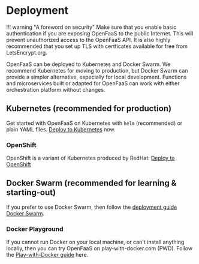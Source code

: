 # Deployment

!!! warning "A foreword on security"
    Make sure that you enable basic authentication if you are exposing OpenFaaS to the public Internet. This will prevent unauthorized access to the OpenFaaS API. It is also highly recommended that you set up TLS with certficates available for free from LetsEncrypt.org.

OpenFaaS can be deployed to Kubernetes and Docker Swarm. We recommend Kubernetes for moving to production, but Docker Swarm can provide a simpler alternative, especially for local development. Functions and microservices built or adapted for OpenFaaS can work with either orchestration platform without changes.

## Kubernetes (recommended for production)

Get started with OpenFaaS on Kubernetes with `helm` (recommended) or plain YAML files. [Deploy to Kubernetes](/deployment/kubernetes/) now.

### OpenShift

OpenShift is a variant of Kubernetes produced by RedHat: [Deploy to OpenShift](/deployment/openshift/)

## Docker Swarm (recommended for learning & starting-out)

If you prefer to use Docker Swarm, then follow the [deployment guide Docker Swarm](/deployment/docker-swarm/).

### Docker Playground

If you cannot run Docker on your local machine, or can't install anything locally, then you can try OpenFaaS on play-with-docker.com (PWD). Follow the [Play-with-Docker guide](/deployment/play-with-docker/) here.
